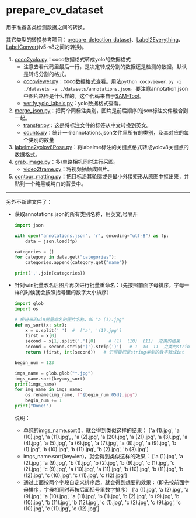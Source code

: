 # prepare_cv_dataset
用于准备各类检测数据之间的转换。

其它类型的转换参考项目：[prepare_detection_dataset](https://github.com/spytensor/prepare_detection_dataset)、[Label2Everything](https://github.com/TommyZihao/Label2Everything)、[LabelConvert](https://github.com/RapidAI/LabelConvert)(v5-v8之间的转换)。

1. [coco2yolo.py](./coco2yolo.py)：coco数据格式转成yolo的数据格式
   - 注意去看代码里最后一行，是决定转成分割的数据还是检测的数据。默认是转成分割的格式。
   - [cocoviewer.py](./cocoviewer.py)：coco数据格式查看。用法`python cocoviewer.py -i ./datasets -a ./datasets/annotations.json`。要注意annotation.json中图片路径是什么样的。这个代码来自于[SAM-Tool](https://github.com/nianjiuhuiyi/SAM-Tool)。
   - [verify_yolo_labels.py](./verify_yolo_labels.py)：yolo数据格式查看。
2. [merge_json.py](./merge_json.py)：把两个同标注类别，图片是前后顺序的json标注文件融合到一起。
   - [transfer.py](./transfer.py)：这是将标注文件的标签从中文转换到英文。
   - [counts.py](./counts.py)：统计一个annotations.json文件里所有的类别，及其对应的每个类别的数量
3. [labelme2yolov8Pose.py](./labelme2yolov8Pose.py)：将labelme标注的关键点格式转成yolov8关键点的数据格式。
4. [grab_image.py](./grab_image.py)：多/单路相机同时进行采图。
   - [video2frame.py](./video2frame.py)：将视频抽帧成图片。
5. [contour_matting.py](./contour_matting.py)：把目标沿其轮廓或是最小外接矩形从原图中抠出来，并贴到一个纯黑或纯白的背景中。

---

另外不新建文件了：

- 获取annotations.json的所有类别名称，用英文,号隔开

  ```python
  import json
  
  with open("annotations.json", 'r', encoding="utf-8") as fp:
      data = json.load(fp)
  
  categories = []
  for category in data.get("categories"):
      categories.append(category.get("name"))
  
  print(','.join(categories))
  ```

- 针对win批量改名后图片再次进行批量重命名：（先按照前面字母排序，字母一样的时候就会按照括号里的数字大小排序）

  ```python
  import glob
  import os
  
  # 传进来的win批量命名的图片名称，如 "a (1).jpg"
  def my_sort(x: str):
      x = x.split(' ')  #  ['a', '(1).jpg'] 
      first = x[0]
      second = x[1].split('.')[0]     # (1)  (10)  (11)  之类的结果
      second = second.strip('(').strip(')')   # 1  10  11  之类的string
      return (first, int(second))   # 记得要把是string类型的数字转成int
  
  begin_num = 123
  
  imgs_name = glob.glob("*.jpg")
  imgs_name.sort(key=my_sort)
  print(imgs_name)
  for img_name in imgs_name:
      os.rename(img_name, f"{begin_num:05d}.jpg")
      begin_num += 1
  print("Done!")
  ```

  说明：
  
  - 单纯的imgs_name.sort()，就会得到类似这样的结果：
    ['a (1).jpg', 'a (10).jpg', 'a (11).jpg', , 'a (2).jpg', 'a (20).jpg', 'a (21).jpg',  'a (3).jpg', 'a (4).jpg', 'a (5).jpg', 'a (6).jpg', 'a (7).jpg', 'a (8).jpg', 'a (9).jpg', 'b (1).jpg', 'b (10).jpg', 'b (11).jpg', 'b (2).jpg', 'b (3).jpg']
  - imgs_name.sort(key=len)，就会得到类似这样的效果：
    ['a (1).jpg', 'a (2).jpg', 'a (9).jpg', 'b (1).jpg', 'b (2).jpg', 'b (9).jpg', 'c (1).jpg', 'c (2).jpg', 'c (9).jpg', 'a (10).jpg', 'a (11).jpg', 'b (10).jpg', 'b (11).jpg', 'b (12).jpg', 'c (10).jpg', 'c (11).jpg', 'c (12).jpg']
  - 通过上面按两个字段自定义排序后，就会得到想要的效果：（即先按前面字母排序，字母相同时再按后面括号里数字排序）
    ['a (1).jpg', 'a (2).jpg', 'a (9).jpg', 'a (10).jpg', 'a (11).jpg', 'b (1).jpg', 'b (2).jpg', 'b (9).jpg', 'b (10).jpg', 'b (11).jpg', 'b (12).jpg', 'c (1).jpg', 'c (2).jpg', 'c (9).jpg', 'c (10).jpg', 'c (11).jpg', 'c (12).jpg']

